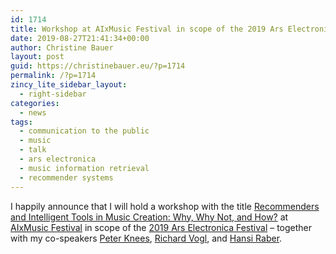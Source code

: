 ```yaml
---
id: 1714
title: Workshop at AIxMusic Festival in scope of the 2019 Ars Electronica Festival
date: 2019-08-27T21:41:34+00:00
author: Christine Bauer
layout: post
guid: https://christinebauer.eu/?p=1714
permalink: /?p=1714
zincy_lite_sidebar_layout:
  - right-sidebar
categories:
  - news
tags:
  - communication to the public
  - music
  - talk
  - ars electronica
  - music information retrieval
  - recommender systems
---
```

I happily announce that I will hold a workshop with the title <a href="https://ars.electronica.art/outofthebox/en/aixmusic-tools/" rel="noopener noreferrer" target="_blank">Recommenders and Intelligent Tools in Music Creation: Why, Why Not, and How?</a> at <a href="https://ars.electronica.art/outofthebox/en/aixmusic/" rel="noopener noreferrer" target="_blank">AIxMusic Festival</a> in scope of the <a href="https://ars.electronica.art/outofthebox/en/" rel="noopener noreferrer" target="_blank">2019 Ars Electronica Festival</a> &ndash; together with my co-speakers <a href="https://www.ifs.tuwien.ac.at/~knees/" rel="noopener noreferrer" target="_blank">Peter Knees</a>, <a href="https://www.ifs.tuwien.ac.at/~vogl/" rel="noopener noreferrer" target="_blank">Richard Vogl</a>, and <a href="https://asdfg.me" rel="noopener noreferrer" target="_blank">Hansi Raber</a>.